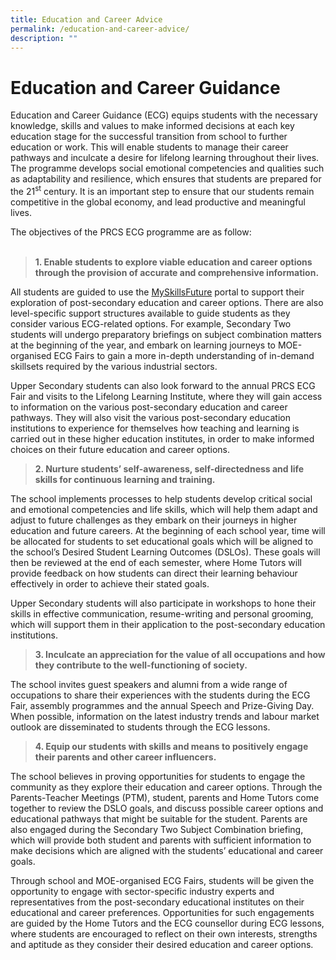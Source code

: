 ```yaml
---
title: Education and Career Advice
permalink: /education-and-career-advice/
description: ""
---
```

<h1>Education and Career Guidance</h1>
<div>
<p>Education and Career Guidance (ECG) equips students with the necessary knowledge, skills and values to make informed decisions at each key education stage for the successful transition from school to further education or work. This will enable students to manage their career pathways and inculcate a desire for lifelong learning throughout their lives. The programme develops social emotional competencies and qualities such as adaptability and resilience, which ensures that students are prepared for the 21<sup>st</sup>&nbsp;century. It is an important step to ensure that our students remain competitive in the global economy, and lead productive and meaningful lives.</p>
<div>The objectives of the PRCS ECG programme are as follow:</div>
<br />
<div>
</div>
<blockquote>
<p><strong>1. </strong><strong>Enable students to explore viable education and career options through the provision of accurate and comprehensive information.</strong></p>
</blockquote>
<p>All students are guided to use the&nbsp;<a href="https://www.myskillsfuture.gov.sg/content/student/en/secondary.html" target="_blank" rel="noopener">MySkillsFuture</a>&nbsp;portal to support their exploration of post-secondary education and career options. There are also level-specific support structures available to guide students as they consider various ECG-related options. For example,&nbsp;Secondary Two students will undergo preparatory briefings on subject combination matters at the beginning of the year, and embark on learning journeys to MOE-organised ECG Fairs to gain a more in-depth understanding of in-demand skillsets required by the various industrial sectors.</p>
<p>Upper Secondary students can also look forward to the annual PRCS ECG Fair and visits to the Lifelong Learning Institute, where they will gain access to information on the various post-secondary education and career pathways. They will also visit the various post-secondary education institutions to experience for themselves how teaching and learning is carried out in these higher education institutes, in order to make informed choices on their future education and career options.</p>
<blockquote>
<p><strong>2. Nurture students&rsquo; self-awareness, self-directedness and life skills for continuous learning and training.</strong></p>
</blockquote>
<p>The school implements processes to help students develop critical social and emotional competencies and life skills, which will help them adapt and adjust to future challenges as they embark on their journeys in higher education and future careers. At the beginning of each school year, time will be allocated for students to set educational goals which will be aligned to the school&rsquo;s Desired Student Learning Outcomes (DSLOs). These goals will then be reviewed at the end of each semester, where Home Tutors will provide feedback on how students can direct their learning behaviour effectively in order to achieve their stated goals.</p>
<p>Upper Secondary students will also participate in workshops to hone their skills in effective communication, resume-writing and personal grooming, which will support them in their application to the post-secondary education institutions. </p>
<blockquote>
<p><strong>3. Inculcate an appreciation for the value of all occupations and how they contribute to the well-functioning of society.</strong></p>
</blockquote>
<p>The school invites guest speakers and alumni from a wide range of occupations to share their experiences with the students during the ECG Fair, assembly programmes and the annual Speech and Prize-Giving Day. When possible, information on the latest industry trends and labour market outlook are disseminated to students through the ECG lessons.&nbsp;</p>
<blockquote>
<p><strong>4. Equip our students with skills and means to positively engage their parents and other career influencers.</strong></p>
</blockquote>
<p>The school believes in proving opportunities for students to engage the community as they explore their education and career options. Through the Parents-Teacher Meetings (PTM), student, parents and Home Tutors come together to review the DSLO goals, and discuss possible career options and educational pathways that might be suitable for the student. Parents are also engaged during the Secondary Two Subject Combination briefing, which will provide both student and parents with sufficient information to make decisions which are aligned with the students&rsquo; educational and career goals.</p>
<div>Through school and MOE-organised ECG Fairs, students will be given the opportunity to engage with sector-specific industry experts and representatives from the post-secondary educational institutes on their educational and career preferences. Opportunities for such engagements are guided by the Home Tutors and the ECG counsellor during ECG lessons, where students are encouraged to reflect on their own interests, strengths and aptitude as they consider their desired education and career options.</div>
</div>